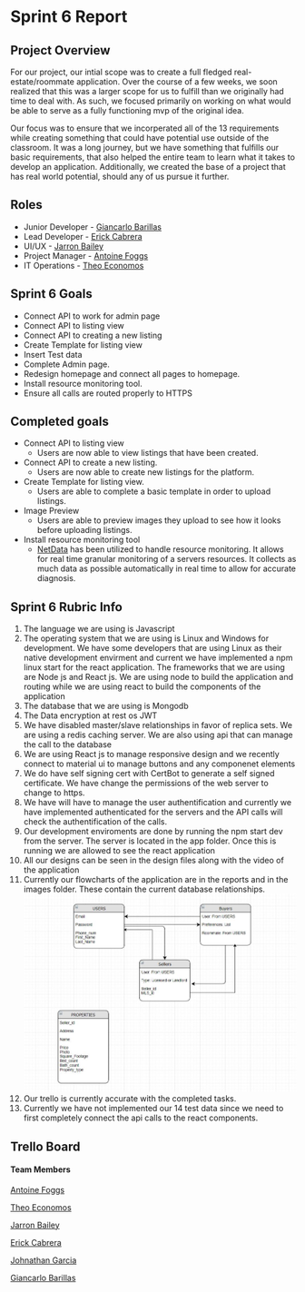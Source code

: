 # Sprint 6 Report

## Project Overview

For our project, our intial scope was to create a full fledged real-estate/roommate application. Over the course of a few weeks, we soon realized that this was a larger scope for us to fulfill than we originally had time to deal with. As such, we focused primarily on working on what would be able to serve as a fully functioning mvp of the original idea.

Our focus was to ensure that we incorperated all of the 13 requirements while creating something that could have potential use outside of the classroom. It was a long journey, but we have something that fulfills our basic requirements, that also helped the entire team to learn what it takes to develop an application. Additionally, we created the base of a project that has real world potential, should any of us pursue it further.

## Roles

- Junior Developer - [Giancarlo Barillas](https://github.com/giancarlobarillas)
- Lead Developer - [Erick Cabrera](https://github.com/ecabrera796)
- UI/UX - [Jarron Bailey](https://github.com/jarronb)
- Project Manager - [Antoine Foggs](https://github.com/AFoggs)
- IT Operations - [Theo Economos](https://github.com/teconomo)

## Sprint 6 Goals

- Connect API to work for admin page
- Connect API to listing view
- Connect API to creating a new listing
- Create Template for listing view
- Insert Test data
- Complete Admin page.
- Redesign homepage and connect all pages to homepage.
- Install resource monitoring tool.
- Ensure all calls are routed properly to HTTPS

## Completed goals

- Connect API to listing view
  - Users are now able to view listings that have been created.
- Connect API to create a new listing.
  - Users are now able to create new listings for the platform.
- Create Template for listing view.
  - Users are able to complete a basic template in order to upload listings.
- Image Preview
  - Users are able to preview images they upload to see how it looks before uploading listings.
- Install resource monitoring tool
  - [NetData](https://github.com/netdata/netdata) has been utilized to handle resource monitoring. It allows for real time granular monitoring of a servers resources. It collects as much data as possible automatically in real time to allow for accurate diagnosis.

## Sprint 6 Rubric Info

1. The language we are using is Javascript
2. The operating system that we are using is Linux and Windows for development. We have some developers that are using Linux as their native development envirment and current we have implemented a npm linux start for the react application. The frameworks that we are using are Node js and React js. We are using node to build the application and routing while we are using react to build the components of the application
3. The database that we are using is Mongodb
4. The Data encryption at rest os JWT
5. We have disabled master/slave relationships in favor of replica sets. We are using a redis caching server. We are also using api that can manage the call to the database
6. We are using React js to manage responsive design and we recently connect to material ui to manage buttons and any componenet elements
7. We do have self signing cert with CertBot to generate a self signed certificate. We have change the permissions of the web server to change to https.
8. We have will have to manage the user authentification and currently we have implemented authenticated for the servers and the API calls will check the authentification of the calls.
9. Our development enviroments are done by running the npm start dev from the server. The server is located in the app folder. Once this is running we are allowed to see the react application
10. All our designs can be seen in the design files along with the video of the application
11. Currently our flowcharts of the application are in the reports and in the images folder. These contain the current database relationships.
    ![DB Schema](../../images/sprint3/ERD_roomie.JPG)
12. Our trello is currently accurate with the completed tasks.
13. Currently we have not implemented our 14 test data since we need to first completely connect the api calls to the react components.

## Trello Board

<!-- ![Trello1](../../images/sprint4/TrelloBoard1.PNG)
![Trello2](../../images/sprint4/TrelloBoard2.PNG)
![Trello3](../../images/sprint4/TrelloBoard3.PNG) -->

#### Team Members

[Antoine Foggs](https://github.com/AFoggs)

[Theo Economos](https://github.com/teconomo)

[Jarron Bailey](https://github.com/jarronb)

[Erick Cabrera](https://github.com/ecabrera796)

[Johnathan Garcia](https://github.com/)

[Giancarlo Barillas](https://github.com/giancarlobarillas)
